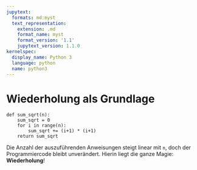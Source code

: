 ```yaml
---
jupytext:
  formats: md:myst
  text_representation:
    extension: .md
    format_name: myst
    format_version: '1.1'
    jupytext_version: 1.1.0
kernelspec:
  display_name: Python 3
  language: python
  name: python3
---
```


# Wiederholung als Grundlage


```{code-cell} ipython3
def sum_sqrt(n):
    sum_sqrt = 0
    for i in range(n):
        sum_sqrt += (i+1) * (i+1)
    return sum_sqrt
```

Die Anzahl der auszuführenden Anweisungen steigt linear mit ``n``, doch der Programmiercode bleibt unverändert.
Hierin liegt die ganze Magie: **Wiederholung**!